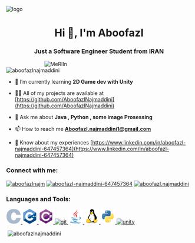 ![logo](https://it.gwu.edu/sites/g/files/zaxdzs5486/files/2023-10/github_logo.png)
<h1 align="center">Hi 👋, I'm Aboofazl</h1>
<h3 align="center">Just a Software Engineer Student from IRAN</h3>

<img align="right" alt="MeRlIn" width= "400" src = "https://blog.sciencemuseum.org.uk/wp-content/uploads/2017/10/Pacman.gif">

<p align="left"> <img src="https://komarev.com/ghpvc/?username=aboofazlnajmaddini&label=Profile%20views&color=0e75b6&style=flat" alt="aboofazlnajmaddini" /> </p>

- 🌱 I’m currently learning **2D Game dev with Unity**

- 👨‍💻 All of my projects are available at [https://github.com/AboofazlNajmaddini](https://github.com/AboofazlNajmaddini)

- 💬 Ask me about **Java , Python , some image Prosessing**

- 📫 How to reach me **Aboofazl.najmaddini1@gmail.com**

- 📄 Know about my experiences [https://www.linkedin.com/in/aboofazl-najmaddini-647457364](https://www.linkedin.com/in/aboofazl-najmaddini-647457364)

<h3 align="left">Connect with me:</h3>
<p align="left">
<a href="https://twitter.com/aboofazlnajm" target="blank"><img align="center" src="https://raw.githubusercontent.com/rahuldkjain/github-profile-readme-generator/master/src/images/icons/Social/twitter.svg" alt="aboofazlnajm" height="30" width="40" /></a>
<a href="https://linkedin.com/in/aboofazl-najmaddini-647457364" target="blank"><img align="center" src="https://raw.githubusercontent.com/rahuldkjain/github-profile-readme-generator/master/src/images/icons/Social/linked-in-alt.svg" alt="aboofazl-najmaddini-647457364" height="30" width="40" /></a>
<a href="https://instagram.com/aboofazl.najmaddini" target="blank"><img align="center" src="https://raw.githubusercontent.com/rahuldkjain/github-profile-readme-generator/master/src/images/icons/Social/instagram.svg" alt="aboofazl.najmaddini" height="30" width="40" /></a>
</p>

<h3 align="left">Languages and Tools:</h3>
<p align="left"> <a href="https://www.cprogramming.com/" target="_blank" rel="noreferrer"> <img src="https://raw.githubusercontent.com/devicons/devicon/master/icons/c/c-original.svg" alt="c" width="40" height="40"/> </a> <a href="https://www.w3schools.com/cpp/" target="_blank" rel="noreferrer"> <img src="https://raw.githubusercontent.com/devicons/devicon/master/icons/cplusplus/cplusplus-original.svg" alt="cplusplus" width="40" height="40"/> </a> <a href="https://www.w3schools.com/cs/" target="_blank" rel="noreferrer"> <img src="https://raw.githubusercontent.com/devicons/devicon/master/icons/csharp/csharp-original.svg" alt="csharp" width="40" height="40"/> </a> <a href="https://git-scm.com/" target="_blank" rel="noreferrer"> <img src="https://www.vectorlogo.zone/logos/git-scm/git-scm-icon.svg" alt="git" width="40" height="40"/> </a> <a href="https://www.java.com" target="_blank" rel="noreferrer"> <img src="https://raw.githubusercontent.com/devicons/devicon/master/icons/java/java-original.svg" alt="java" width="40" height="40"/> </a> <a href="https://www.linux.org/" target="_blank" rel="noreferrer"> <img src="https://raw.githubusercontent.com/devicons/devicon/master/icons/linux/linux-original.svg" alt="linux" width="40" height="40"/> </a> <a href="https://www.python.org" target="_blank" rel="noreferrer"> <img src="https://raw.githubusercontent.com/devicons/devicon/master/icons/python/python-original.svg" alt="python" width="40" height="40"/> </a> <a href="https://unity.com/" target="_blank" rel="noreferrer"> <img src="https://www.vectorlogo.zone/logos/unity3d/unity3d-icon.svg" alt="unity" width="40" height="40"/> </a> </p>

<p>&nbsp;<img align="center" src="https://github-readme-stats.vercel.app/api?username=aboofazlnajmaddini&show_icons=true&locale=en" alt="aboofazlnajmaddini" /></p>




